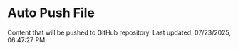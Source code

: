 # Auto Push File

Content that will be pushed to GitHub repository.
Last updated: 07/23/2025, 06:47:27 PM